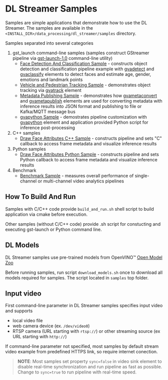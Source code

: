 # DL Streamer Samples

Samples are simple applications that demonstrate how to use the DL Streamer. The samples are available in the `<INSTALL_DIR>/data_processing/dl_streamer/samples` directory.

Samples separated into several categories
1. gst_launch command-line samples (samples construct GStreamer pipeline via [gst-launch-1.0](https://gstreamer.freedesktop.org/documentation/tools/gst-launch.html) command-line utility)
    * [Face Detection And Classification Sample](./gst_launch/face_detection_and_classification/README.md) - constructs object detection and classification pipeline example with [gvadetect](./gvadetect.md) and [gvaclassify](./gvaclassify.md) elements to detect faces and estimate age, gender, emotions and landmark points
    * [Vehicle and Pedestrian Tracking Sample](./gst_launch/vehicle_pedestrian_tracking/README.md) - demonstrates object tracking via [gvatrack](./gvatrack.md) element
    * [Metadata Publishing Sample](./gst_launch/metapublish/README.md) - demonstrates how [gvametaconvert](./gvametaconvert.md) and [gvametapublish](./gvametapublish.md) elements are used for converting metadata with inference results into JSON format and publishing to file or Kafka/MQTT message bus
    * [gvapython Sample](./gst_launch/gvapython/face_detection_and_classification/README.md) - demostrates pipeline customization with [gvapython](./gvapython.md) element and application provided Python script for inference post-processing
2. C++ samples
    * [Draw Face Attributes C++ Sample](./cpp/draw_face_attributes/README.md) - constructs pipeline and sets "C" callback to access frame metadata and visualize inference results
3. Python samples
    * [Draw Face Attributes Python Sample](./python/draw_face_attributes/README.md) - constructs pipeline and sets Python callback to access frame metadata and visualize inference results
4. Benchmark
    * [Benchmark Sample](./benchmark/README.md) - measures overall performance of single-channel or multi-channel video analytics pipelines

## How To Build And Run

Samples with C/C++ code provide `build_and_run.sh` shell script to build application via cmake before execution.

Other samples (without C/C++ code) provide .sh script for constucting and executing gst-launch or Python command line.

## DL Models

DL Streamer samples use pre-trained models from OpenVINO™ [Open Model Zoo](https://github.com/opencv/open_model_zoo)

Before running samples, run script `download_models.sh` once to download all models required for samples. The script located in `samples` top folder.

## Input video

First command-line parameter in DL Streamer samples specifies input video and supports
* local video file
* web camera device (ex. `/dev/video0`)
* RTSP camera (URL starting with `rtsp://`) or other streaming source (ex URL starting with `http://`)

If command-line parameter not specified, most samples by default stream video example from predefined HTTPS link, so require internet conection.

> **NOTE**: Most samples set property `sync=false` in video sink element to disable real-time synchronization and run pipeline as fast as possible. Change to `sync=true` to run pipeline with real-time speed.

